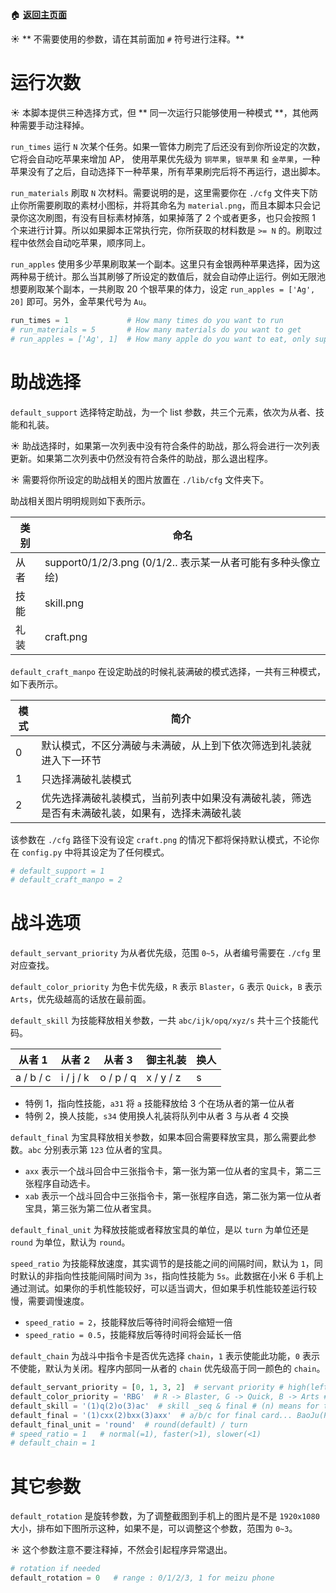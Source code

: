 :house: **[返回主页面](https://github.com/airbirdx/fgo-auto-run)**

:sunny: ** 不需要使用的参数，请在其前面加 `#` 符号进行注释。**

# 运行次数

:sunny: 本脚本提供三种选择方式，但 ** 同一次运行只能够使用一种模式 **，其他两种需要手动注释掉。

`run_times` 运行 `N` 次某个任务。如果一管体力刷完了后还没有到你所设定的次数，它将会自动吃苹果来增加 AP， 使用苹果优先级为 `铜苹果`，`银苹果` 和 `金苹果`，一种苹果没有了之后，自动选择下一种苹果，所有苹果刷完后将不再运行，退出脚本。

`run_materials` 刷取 `N` 次材料。需要说明的是，这里需要你在 `./cfg` 文件夹下防止你所需要刷取的素材小图标，并将其命名为 `material.png`，而且本脚本只会记录你这次刷图，有没有目标素材掉落，如果掉落了 2 个或者更多，也只会按照 1 个来进行计算。所以如果脚本正常执行完，你所获取的材料数是 `>= N` 的。刷取过程中依然会自动吃苹果，顺序同上。

`run_apples` 使用多少苹果刷取某一个副本。这里只有金银两种苹果选择，因为这两种易于统计。那么当其刷够了所设定的数值后，就会自动停止运行。例如无限池想要刷取某个副本，一共刷取 20 个银苹果的体力，设定 `run_apples = ['Ag', 20]` 即可。另外，金苹果代号为 `Au`。

```python
run_times = 1             # How many times do you want to run
# run_materials = 5       # How many materials do you want to get
# run_apples = ['Ag', 1]  # How many apple do you want to eat, only support 'Au' and 'Ag' apple
```


# 助战选择

`default_support` 选择特定助战，为一个 list 参数，共三个元素，依次为从者、技能和礼装。

:sunny: 助战选择时，如果第一次列表中没有符合条件的助战，那么将会进行一次列表更新。如果第二次列表中仍然没有符合条件的助战，那么退出程序。

:sunny: 需要将你所设定的助战相关的图片放置在 `./lib/cfg` 文件夹下。​

助战相关图片明明规则如下表所示。

| 类别 | 命名                                                       |
| ---- | ---------------------------------------------------------- |
| 从者 | support0/1/2/3.png (0/1/2.. 表示某一从者可能有多种头像立绘) |
| 技能 | skill.png                                                  |
| 礼装 | craft.png                                                  |

`default_craft_manpo` 在设定助战的时候礼装满破的模式选择，一共有三种模式，如下表所示。

| 模式 | 简介                                                         |
| ---- | ------------------------------------------------------------ |
| 0    | 默认模式，不区分满破与未满破，从上到下依次筛选到礼装就进入下一环节 |
| 1    | 只选择满破礼装模式                                           |
| 2    | 优先选择满破礼装模式，当前列表中如果没有满破礼装，筛选是否有未满破礼装，如果有，选择未满破礼装 |

该参数在 `./cfg` 路径下没有设定 `craft.png` 的情况下都将保持默认模式，不论你在 `config.py` 中将其设定为了任何模式。


```python
# default_support = 1
# default_craft_manpo = 2
```

# 战斗选项

`default_servant_priority` 为从者优先级，范围 `0~5`，从者编号需要在 `./cfg` 里对应查找。

`default_color_priority` 为色卡优先级，`R` 表示 `Blaster`，`G` 表示 `Quick`，`B` 表示 `Arts`，优先级越高的话放在最前面。

`default_skill` 为技能释放相关参数，一共 `abc/ijk/opq/xyz/s` 共十三个技能代码。

| 从者 1     | 从者 2    | 从者 3     | 御主礼装  | 换人 |
| --------- | --------- | --------- | --------- | ---- |
| a / b / c | i / j / k | o / p / q | x / y / z | s    |

* 特例 1，指向性技能，`a31` 将 `a` 技能释放给 3 个在场从者的第一位从者
* 特例 2，换人技能，`s34` 使用换人礼装将队列中从者 3 与从者 4 交换

`default_final` 为宝具释放相关参数，如果本回合需要释放宝具，那么需要此参数。`abc` 分别表示第 `123` 位从者的宝具。

* `axx` 表示一个战斗回合中三张指令卡，第一张为第一位从者的宝具卡，第二三张程序自动选卡。
* `xab` 表示一个战斗回合中三张指令卡，第一张程序自选，第二张为第一位从者宝具，第三张为第二位从者宝具。

`default_final_unit` 为释放技能或者释放宝具的单位，是以 `turn` 为单位还是 `round` 为单位，默认为 `round`。

`speed_ratio` 为技能释放速度，其实调节的是技能之间的间隔时间，默认为 `1`，同时默认的非指向性技能间隔时间为 `3s`，指向性技能为 `5s`。此数据在小米 6 手机上通过测试。如果你的手机性能较好，可以适当调大，但如果手机性能较差运行较慢，需要调慢速度。

* `speed_ratio = 2`，技能释放后等待时间将会缩短一倍
* `speed_ratio = 0.5`，技能释放后等待时间将会延长一倍

`default_chain` 为战斗中指令卡是否优先选择 `chain`，`1` 表示使能此功能，`0` 表示不使能，默认为关闭。程序内部同一从者的 `chain` 优先级高于同一颜色的 `chain`。

```python
default_servant_priority = [0, 1, 3, 2]  # servant priority # high(left) -> low(right)
default_color_priority = 'RBG'  # R -> Blaster, G -> Quick, B -> Arts # high(left) -> low(right)
default_skill = '(1)q(2)o(3)ac'  # skill _seq & final # (n) means for turn n # abc / ijk / opq / xyz / s
default_final = '(1)cxx(2)bxx(3)axx'  # a/b/c for final card... BaoJu(Pinyin)
default_final_unit = 'round'  # round(default) / turn
# speed_ratio = 1   # normal(=1), faster(>1), slower(<1)
# default_chain = 1
```

# 其它参数

`default_rotation` 是旋转参数，为了调整截图到手机上的图片是不是 `1920x1080` 大小，排布如下图所示这种，如果不是，可以调整这个参数，范围为 `0~3`。

:sunny: 这个参数注意不要注释掉，不然会引起程序异常退出。

```python
# rotation if needed
default_rotation = 0   # range : 0/1/2/3, 1 for meizu phone
```

